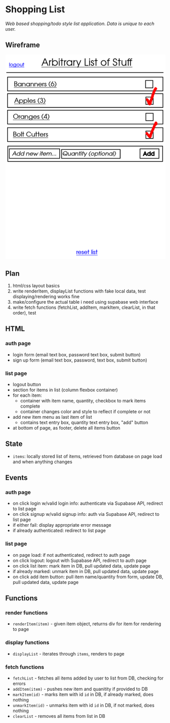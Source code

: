 # Shopping List

_Web based shopping/todo style list application. Data is unique to each user._

## Wireframe

![wireframe of finished application](./wireframe.png)

## Plan

1. html/css layout basics
2. write renderItem, displayList functions with fake local data, test displaying/rendering works fine
3. make/configure the actual table i need using supabase web interface
4. write fetch functions (fetchList, addItem, markItem, clearList, in that order), test

## HTML
### auth page

- login form (email text box, password text box, submit button)
- sign up form (email text box, password, text box, submit button)

### list page

- logout button
- section for items in list (column flexbox container)
- for each item:
    - container with item name, quantity, checkbox to mark items complete
    - container changes color and style to reflect if complete or not
- add new item menu as last item of list
    - contains text entry box, quantity text entry box, "add" button
- at bottom of page, as footer, delete all items button

## State

- `items`: locally stored list of items, retrieved from database on page load and when anything changes

## Events
### auth page

- on click login w/valid login info: authenticate via Supabase API, redirect to list page
- on click signup w/valid signup info: auth via Supabase API, redirect to list page
- if either fail: display appropriate error message
- if already authenticated: redirect to list page

### list page

- on page load: if not authenticated, redirect to auth page
- on click logout: logout with Supabase API, redirect to auth page
- on click list item: mark item in DB, pull updated data, update page
- if already marked: unmark item in DB, pull updated data, update page
- on click add item button: pull item name/quantity from form, update DB, pull updated data, update page

## Functions
### render functions

- `renderItem(item)` - given item object, returns div for item for rendering to page

### display functions

- `displayList` - iterates through `items`, renders to page

### fetch functions

- `fetchList` - fetches all items added by user to list from DB, checking for errors
- `addItem(item)` - pushes new item and quanitity if provided to DB
- `markItem(id)` - marks item with id `id` in DB, if already marked, does nothing
- `unmarkItem(id)` - unmarks item with id `id` in DB, if not marked, does nothing
- `clearList` - removes all items from list in DB
